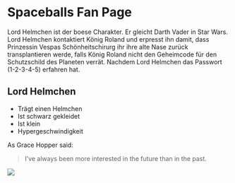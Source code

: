 # Spaceballs Fan Page

Lord Helmchen ist der boese Charakter. Er gleicht Darth Vader in Star Wars.
Lord Helmchen kontaktiert König Roland und erpresst ihn damit, dass Prinzessin Vespas Schönheitschirurg ihr ihre alte Nase zurück transplantieren werde, falls König Roland nicht den Geheimcode für den Schutzschild des Planeten verrät. Nachdem Lord Helmchen das Passwort (1-2-3-4-5) erfahren hat.

## Lord Helmchen
* Trägt einen Helmchen
* Ist schwarz gekleidet
* Ist klein
* Hypergeschwindigkeit

As Grace Hopper said:
> I’ve always been more interested
> in the future than in the past.

<img src="https://upload.wikimedia.org/wikipedia/commons/f/fb/Schutterns_Kloster-_und_Pfarrkirche.jpg">